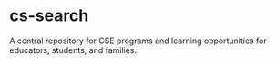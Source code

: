 cs-search
=========

A central repository for CSE programs and learning opportunities for educators, students, and families.
